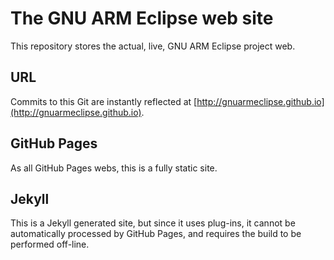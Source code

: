 # The GNU ARM Eclipse web site

This repository stores the actual, live, GNU ARM Eclipse project web.

## URL

Commits to this Git are instantly reflected at [http://gnuarmeclipse.github.io](http://gnuarmeclipse.github.io).

## GitHub Pages

As all GitHub Pages webs, this is a fully static site.

## Jekyll

This is a Jekyll generated site, but since it uses plug-ins, it cannot be automatically processed by GitHub Pages, and requires the build to be performed off-line.
